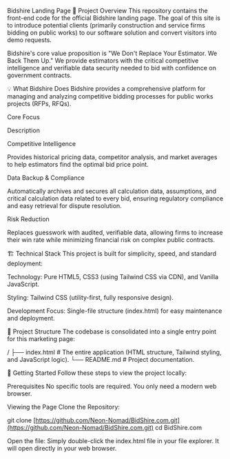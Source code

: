 Bidshire Landing Page
🎯 Project Overview
This repository contains the front-end code for the official Bidshire landing page. The goal of this site is to introduce potential clients (primarily construction and service firms bidding on public works) to our software solution and convert visitors into demo requests.

Bidshire's core value proposition is "We Don't Replace Your Estimator. We Back Them Up." We provide estimators with the critical competitive intelligence and verifiable data security needed to bid with confidence on government contracts.

💡 What Bidshire Does
Bidshire provides a comprehensive platform for managing and analyzing competitive bidding processes for public works projects (RFPs, RFQs).

Core Focus

Description

Competitive Intelligence

Provides historical pricing data, competitor analysis, and market averages to help estimators find the optimal bid price point.

Data Backup & Compliance

Automatically archives and secures all calculation data, assumptions, and critical calculation data related to every bid, ensuring regulatory compliance and easy retrieval for dispute resolution.

Risk Reduction

Replaces guesswork with audited, verifiable data, allowing firms to increase their win rate while minimizing financial risk on complex public contracts.

🏗️ Technical Stack
This project is built for simplicity, speed, and standard deployment:

Technology: Pure HTML5, CSS3 (using Tailwind CSS via CDN), and Vanilla JavaScript.

Styling: Tailwind CSS (utility-first, fully responsive design).

Development Focus: Single-file structure (index.html) for easy maintenance and deployment.

📁 Project Structure
The codebase is consolidated into a single entry point for this marketing page:

/
├── index.html        # The entire application (HTML structure, Tailwind styling, and JavaScript logic).
└── README.md         # Project documentation.

🚀 Getting Started
Follow these steps to view the project locally:

Prerequisites
No specific tools are required. You only need a modern web browser.

Viewing the Page
Clone the Repository:

git clone [https://github.com/Neon-Nomad/BidShire.com.git](https://github.com/Neon-Nomad/BidShire.com.git)
cd BidShire.com

Open the file:
Simply double-click the index.html file in your file explorer. It will open directly in your web browser.
